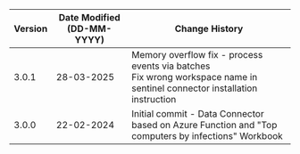 | **Version**     | **Date Modified (DD-MM-YYYY)**   | **Change History**                                                                                                           |
|-----------------|----------------------------------|------------------------------------------------------------------------------------------------------------------------------|
| 3.0.1           | 28-03-2025                       | Memory overflow fix - process events via batches<br/>Fix wrong workspace name in sentinel connector installation instruction |
| 3.0.0           | 22-02-2024                       | Initial commit - Data Connector based on Azure Function and "Top computers by infections" Workbook                           |                  